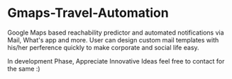 # Gmaps-Travel-Automation
Google Maps based reachability predictor and automated notifications via Mail, What's app and more. User can design custom mail templates with his/her perference quickly to make corporate and social life easy. 

In development Phase, Appreciate Innovative Ideas feel free to contact for the same :) 
